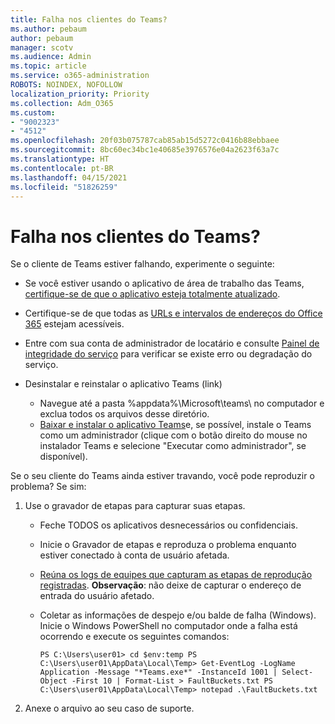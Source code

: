 ```yaml
---
title: Falha nos clientes do Teams?
ms.author: pebaum
author: pebaum
manager: scotv
ms.audience: Admin
ms.topic: article
ms.service: o365-administration
ROBOTS: NOINDEX, NOFOLLOW
localization_priority: Priority
ms.collection: Adm_O365
ms.custom:
- "9002323"
- "4512"
ms.openlocfilehash: 20f03b075787cab85ab15d5272c0416b88ebbaee
ms.sourcegitcommit: 8bc60ec34bc1e40685e3976576e04a2623f63a7c
ms.translationtype: HT
ms.contentlocale: pt-BR
ms.lasthandoff: 04/15/2021
ms.locfileid: "51826259"
---
```

# <a name="teams-client-crashing"></a>Falha nos clientes do Teams?

Se o cliente de Teams estiver falhando, experimente o seguinte:

- Se você estiver usando o aplicativo de área de trabalho das Teams, [certifique-se de que o aplicativo esteja totalmente atualizado](https://support.office.com/article/Update-Microsoft-Teams-535a8e4b-45f0-4f6c-8b3d-91bca7a51db1).

- Certifique-se de que todas as [URLs e intervalos de endereços do Office 365](https://docs.microsoft.com/microsoftteams/connectivity-issues) estejam acessíveis.

- Entre com sua conta de administrador de locatário e consulte [Painel de integridade do serviço](https://docs.microsoft.com/office365/enterprise/view-service-health) para verificar se existe erro ou degradação do serviço.

- Desinstalar e reinstalar o aplicativo Teams (link)
    - Navegue até a pasta %appdata%\Microsoft\teams\ no computador e exclua todos os arquivos desse diretório.
    - [Baixar e instalar o aplicativo Teams](https://www.microsoft.com/microsoft-365/microsoft-teams/group-chat-software#office-DesktopAppDownload-ofoushy)e, se possível, instale o Teams como um administrador (clique com o botão direito do mouse no instalador Teams e selecione "Executar como administrador", se disponível).

Se o seu cliente do Teams ainda estiver travando, você pode reproduzir o problema? Se sim:

1. Use o gravador de etapas para capturar suas etapas.
    - Feche TODOS os aplicativos desnecessários ou confidenciais.
    - Inicie o Gravador de etapas e reproduza o problema enquanto estiver conectado à conta de usuário afetada.
    - [Reúna os logs de equipes que capturam as etapas de reprodução registradas](https://docs.microsoft.com/microsoftteams/log-files). **Observação**: não deixe de capturar o endereço de entrada do usuário afetado.
    - Coletar as informações de despejo e/ou balde de falha (Windows). Inicie o Windows PowerShell no computador onde a falha está ocorrendo e execute os seguintes comandos:

        `
        PS C:\Users\user01> cd $env:temp
        PS C:\Users\user01\AppData\Local\Temp> Get-EventLog -LogName Application -Message "*Teams.exe*" -InstanceId 1001 | Select-Object -First 10 | Format-List > FaultBuckets.txt
        PS C:\Users\user01\AppData\Local\Temp> notepad .\FaultBuckets.txt
        `
    
2. Anexe o arquivo ao seu caso de suporte.
